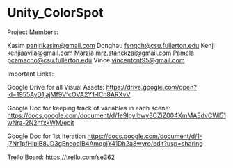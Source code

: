 # Unity_ColorSpot

Project Members:

Kasim       panjrikasim@gmail.com
Donghau     fengdh@csu.fullerton.edu
Kenji       kenjiaavila@gmail.com
Marzia      mrz.stanekzai@gmail.com
Pamela      pcamacho@csu.fullerton.edu
Vince       vincentcnt95@gmail.com

Important Links:

Google Drive for all Visual Assets:
https://drive.google.com/open?id=1955AyD1jajMf9VfcOVA2Y1-lCn8ARXvV

Google Doc for keeping track of variables in each scene:
https://docs.google.com/document/d/1e9lpyIbwy3CZiZ004XmMAEdvCWl51wNra-2N2nfxkWM/edit

Google Doc for 1st Iteration
https://docs.google.com/document/d/1-j7Nr1pfHlpiB8JD3gEneocIB4AmqojY41Dh2a8wyro/edit?usp=sharing

Trello Board:
https://trello.com/se362
